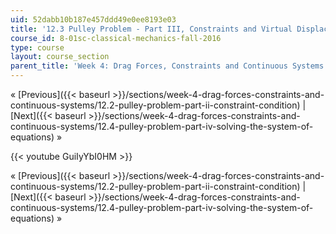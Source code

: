 ```yaml
---
uid: 52dabb10b187e457ddd49e0ee8193e03
title: '12.3 Pulley Problem - Part III, Constraints and Virtual Displacement Arguments'
course_id: 8-01sc-classical-mechanics-fall-2016
type: course
layout: course_section
parent_title: 'Week 4: Drag Forces, Constraints and Continuous Systems'
---
```


« [Previous]({{< baseurl >}}/sections/week-4-drag-forces-constraints-and-continuous-systems/12.2-pulley-problem-part-ii-constraint-condition) | [Next]({{< baseurl >}}/sections/week-4-drag-forces-constraints-and-continuous-systems/12.4-pulley-problem-part-iv-solving-the-system-of-equations) »

{{< youtube GuiIyYbI0HM >}}

« [Previous]({{< baseurl >}}/sections/week-4-drag-forces-constraints-and-continuous-systems/12.2-pulley-problem-part-ii-constraint-condition) | [Next]({{< baseurl >}}/sections/week-4-drag-forces-constraints-and-continuous-systems/12.4-pulley-problem-part-iv-solving-the-system-of-equations) »